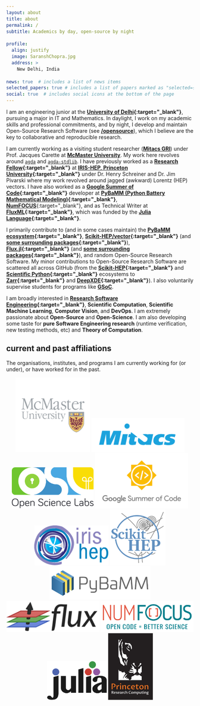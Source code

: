 ```yaml
---
layout: about
title: about
permalink: /
subtitle: Academics by day, open-source by night

profile:
  align: justify
  image: SaranshChopra.jpg
  address: >
    New Delhi, India

news: true  # includes a list of news items
selected_papers: true # includes a list of papers marked as "selected={true}"
social: true  # includes social icons at the bottom of the page
---
```


I am an engineering junior at the **[University of Delhi](http://du.ac.in/){:target="_blank"}**, pursuing a major in IT and Mathematics. In daylight, I work on my academic skills and professional commitments, and by night, I develop and maintain Open-Source Research Software (see **[/opensource](/opensource)**), which I believe are the key to collaborative and reproducible research.

I am currently working as a visiting student researcher (**[Mitacs GRI](https://www.mitacs.ca/en/programs/globalink/globalink-research-internship)**) under Prof. Jacques Carette at **[McMaster University](https://www.mcmaster.ca)**. My work here revolves around [`agda`](https://wiki.portal.chalmers.se/agda/pmwiki.php) and [`agda-stdlib`](https://github.com/agda/agda-stdlib). I have previously worked as a **[Research Fellow](https://iris-hep.org/fellows.html){:target="_blank"}** at **[IRIS-HEP, Princeton University](https://researchcomputing.princeton.edu/about/people/iris-hep-software-institute){:target="_blank"}** under Dr. Henry Schreiner and Dr. Jim Pivarski where my work revolved around jagged (awkward) Lorentz (HEP) vectors. I have also worked as a **[Google Summer of Code](https://summerofcode.withgoogle.com/projects/#5045812318437376){:target="_blank"}** developer at **[PyBaMM (Python Battery Mathematical Modeling)](https://github.com/pybamm-team){:target="_blank"}**, **[NumFOCUS](https://github.com/numfocus)**{:target="_blank"}, and as Technical Writer at **[FluxML](https://fluxml.ai/){:target="_blank"}**, which was funded by the **[Julia Language](https://julialang.org/jsoc/){:target="_blank"}**.

I primarily contribute to (and in some cases maintain) the **[PyBaMM ecosystem](https://github.com/pybamm-team/){:target="_blank"}**, **[Scikit-HEP/vector](https://github.com/scikit-hep/vector){:target="_blank"}** (and **[some surrounding packages](https://github.com/scikit-hep){:target="_blank"}**), **[Flux.jl](https://github.com/FluxML/Flux.jl){:target="_blank"}** (and **[some surrounding packages](https://github.com/FluxML){:target="_blank"}**), and random Open-Source Research Software. My minor contributions to Open-Source Research Software are scattered all across GitHub (from the **[Scikit-HEP](https://github.com/scikit-hep/){:target="_blank"}** and **[Scientific Python](https://github.com/scientific-python/){:target="_blank"}** ecosystems to **[Zarr](https://github.com/zarr-developers/zarr-python){:target="_blank"}** and **[DeepXDE](https://github.com/lululxvi/deepxde){:target="_blank"}**). I also voluntarily supervise students for programs like **[GSoC](https://summerofcode.withgoogle.com)**.


I am broadly interested in **[Research Software Engineering](https://us-rse.org/about/what-is-an-rse/){:target="_blank"}**, **Scientific Computation**, **Scientific Machine Learning**, **Computer Vision**, and **DevOps**. I am extremely passionate about **Open-Source** and **Open-Science**. I am also developing some taste for **pure Software Engineering research** (runtime verification, new testing methods, etc) and **Theory of Computation**.

<!-- Apart from academics, you might find me reading books (see **[/books](/books)**), riding my bicycle (every day at 5 pm), solving a dozen different types of cubes (2X2, 3X3, 4X4) and kind-of-cubes (?) (windmill, megaminx, mirror, cylinder, ...), and playing PokemonGO (add me - `6517 1832 8054` - I was 14 in 2016; hence the username `SARVAIawesome`). -->

## current and past affiliations

The organisations, institutes, and programs I am currently working for (or under), or have worked for in the past.

<!-- <p align="center">
  <img src="assets/img/pybamm-logo.png" style="width: 500px"/>
  <img src="assets/img/flux-logo.png" style="width: 350px"/>
  <img src="assets/img/iris-hep-logo.png" style="width: 300px"/>
  <img src="assets/img/scikit-hep-logo.png" style="width: 270px"/>
  <img src="assets/img/julia-logo.png" style="width: 350px"/>
  <img src="assets/img/gsoc-logo.png" style="width: 350px"/>
</p> -->

<p align="center">
  <a href="https://www.mcmaster.ca/" target="_blank"><img src="assets/img/mcmaster-logo.png" style="width: 200px"/></a>
  <a href="https://www.mitacs.ca/" target="_blank"><img src="assets/img/mitacs-logo.jpg" style="width: 250px"/></a>
  <a href="https://opensciencelabs.org/" target="_blank"><img src="assets/img/osl-logo.svg" style="width: 220px"/></a>
  <a href="https://summerofcode.withgoogle.com/" target="_blank"><img src="assets/img/gsoc-logo.png" style="width: 250px"/></a>
  <a href="https://researchcomputing.princeton.edu/research/iris-hep-software-institute" target="_blank"><img src="assets/img/iris-hep-logo.png" style="width: 200px"/></a>
  <a href="https://scikit-hep.org/" target="_blank"><img src="assets/img/scikit-hep-logo.png" style="width: 150px"/></a>
  <a href="https://www.pybamm.org/" target="_blank"><img src="assets/img/pybamm-logo.png" style="width: 270px"/></a>
  <a href="https://fluxml.ai/" target="_blank"><img src="assets/img/flux-logo.png" style="width: 250px"/></a>
  <a href="https://numfocus.org/" target="_blank"><img src="assets/img/numfocus-logo.png" style="width: 250px"/></a>
  <a href="https://julialang.org/" target="_blank"><img src="assets/img/julia-logo.png" style="width: 160px"/></a>
  <a href="https://researchcomputing.princeton.edu/" target="_blank"><img src="assets/img/princeton-computing-logo.png" style="width: 120px"/></a>
</p>
